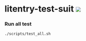 # litentry-test-suit ![](https://tokei.rs/b1/github/zTgx/litentry-test-suit)

### Run all test
```shell
./scripts/test_all.sh
```